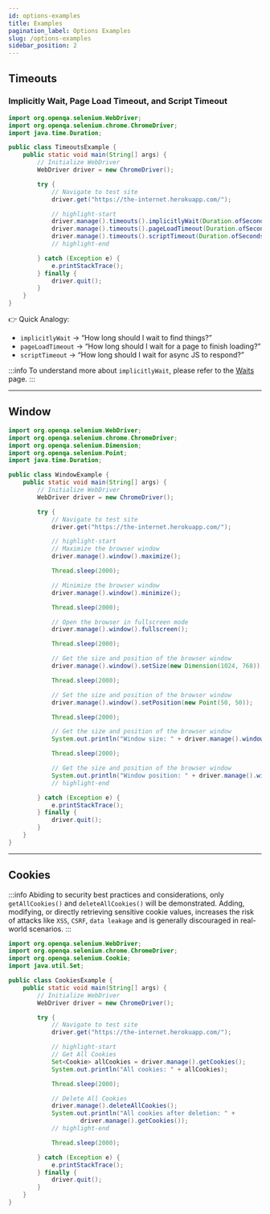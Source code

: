 ```yaml
---
id: options-examples
title: Examples
pagination_label: Options Examples
slug: /options-examples
sidebar_position: 2
---
```


## Timeouts

### Implicitly Wait, Page Load Timeout, and Script Timeout

```java
import org.openqa.selenium.WebDriver;
import org.openqa.selenium.chrome.ChromeDriver;
import java.time.Duration;

public class TimeoutsExample {
    public static void main(String[] args) {
        // Initialize WebDriver
        WebDriver driver = new ChromeDriver();

        try {
            // Navigate to test site
            driver.get("https://the-internet.herokuapp.com/");

            // highlight-start
            driver.manage().timeouts().implicitlyWait(Duration.ofSeconds(5));
            driver.manage().timeouts().pageLoadTimeout(Duration.ofSeconds(10));
            driver.manage().timeouts().scriptTimeout(Duration.ofSeconds(5));
            // highlight-end

        } catch (Exception e) {
            e.printStackTrace();
        } finally {
            driver.quit();
        }
    }
}
```

👉 Quick Analogy:

- `implicitlyWait` → “How long should I wait to find things?”
- `pageLoadTimeout` → “How long should I wait for a page to finish loading?”
- `scriptTimeout` → “How long should I wait for async JS to respond?”

:::info
To understand more about `implicitlyWait`, please refer to the [Waits](/docs/wait-types) page.
:::

---

## Window

```java
import org.openqa.selenium.WebDriver;
import org.openqa.selenium.chrome.ChromeDriver;
import org.openqa.selenium.Dimension;
import org.openqa.selenium.Point;
import java.time.Duration;

public class WindowExample {
    public static void main(String[] args) {
        // Initialize WebDriver
        WebDriver driver = new ChromeDriver();

        try {
            // Navigate to test site
            driver.get("https://the-internet.herokuapp.com/");

            // highlight-start
            // Maximize the browser window
            driver.manage().window().maximize();

            Thread.sleep(2000);

            // Minimize the browser window
            driver.manage().window().minimize();

            Thread.sleep(2000);

            // Open the browser in fullscreen mode
            driver.manage().window().fullscreen();

            Thread.sleep(2000);

            // Get the size and position of the browser window
            driver.manage().window().setSize(new Dimension(1024, 768));

            Thread.sleep(2000);

            // Set the size and position of the browser window
            driver.manage().window().setPosition(new Point(50, 50));

            Thread.sleep(2000);

            // Get the size and position of the browser window
            System.out.println("Window size: " + driver.manage().window().getSize());

            Thread.sleep(2000);

            // Get the size and position of the browser window
            System.out.println("Window position: " + driver.manage().window().getPosition());
            // highlight-end

        } catch (Exception e) {
            e.printStackTrace();
        } finally {
            driver.quit();
        }
    }
}
```

---

## Cookies

:::info
Abiding to security best practices and considerations, only `getAllCookies()` and `deleteAllCookies()` will be demonstrated. Adding, modifying, or directly retrieving sensitive cookie values, increases the risk of attacks like `XSS`, `CSRF`, `data leakage` and is generally discouraged in real-world scenarios.
:::

```java
import org.openqa.selenium.WebDriver;
import org.openqa.selenium.chrome.ChromeDriver;
import org.openqa.selenium.Cookie;
import java.util.Set;

public class CookiesExample {
    public static void main(String[] args) {
        // Initialize WebDriver
        WebDriver driver = new ChromeDriver();

        try {
            // Navigate to test site
            driver.get("https://the-internet.herokuapp.com/");

            // highlight-start
            // Get All Cookies
            Set<Cookie> allCookies = driver.manage().getCookies();
            System.out.println("All cookies: " + allCookies);

            Thread.sleep(2000);

            // Delete All Cookies
            driver.manage().deleteAllCookies();
            System.out.println("All cookies after deletion: " +
                    driver.manage().getCookies());
            // highlight-end

            Thread.sleep(2000);

        } catch (Exception e) {
            e.printStackTrace();
        } finally {
            driver.quit();
        }
    }
}
```
